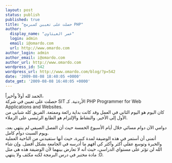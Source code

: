 ```yaml
---
layout: post
status: publish
published: true
title: "حصلت على تعيين كمبرمج PHP"
author:
  display_name: "عمر العيثاوي"
  login: admin
  email: i@omardo.com
  url: http://www.omardo.com
author_login: admin
author_email: i@omardo.com
author_url: http://www.omardo.com
wordpress_id: 542
wordpress_url: http://www.omardo.com/blog/?p=542
date: '2009-08-08 18:40:05 +0000'
date_gmt: '2009-08-08 16:40:05 +0000'
---
```

<p>الحمد لله أولاً وأخيراً،<br />
حصلت على تعيين في شركة SIT الأردنية. كـ PHP Programmer for Web Applications and Websites.<br />
كان اليوم هو اليوم الثاني في العمل وقد كانت بداية رائعة وممتعة. الفريق كله شبابي من الأول إلى الأخير. والنشاط والإلتزام هو الطابع الرئيسي على الزملاء.</p>
<p>دوامي الآن دوام مسائي خلال أيام الأسبوع الخمسة حيث أن الفصل الصيفي لم ينتهي بعد، ويوم السبت دوام كامل.<br />
أتمنى أن أستمر في هذه الوضيفة لمدة كبيرة، حيث أنها ستفيدني من الناحية العملية والخبرة وتوسع عقلي أكثر وأكثر كي أفهم ما أدرسه في الجامعة بشكل أفضل. وإن شاء الله لن تؤثر على مستواي الدراسي، حيث أنه لا تعارض بينهما لأن الوضيفة هذه هي مثل مادة مختبر في درس البرمجة لكنه مكثف ولا ينتهي :D.</p>
